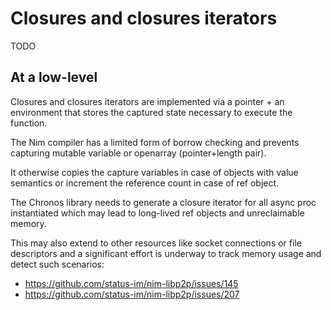 # Closures and closures iterators

TODO

## At a low-level

Closures and closures iterators are implemented via
a pointer + an environment that stores the captured state necessary
to execute the function.

The Nim compiler has a limited form of borrow checking and prevents
capturing mutable variable or openarray (pointer+length pair).

It otherwise copies the capture variables in case of objects with value semantics
or increment the reference count in case of ref object.

The Chronos library needs to generate a closure iterator for all async proc instantiated
which may lead to long-lived ref objects and unreclaimable memory.

This may also extend to other resources like socket connections or file descriptors and
a significant effort is underway to track memory usage and detect such scenarios:

- https://github.com/status-im/nim-libp2p/issues/145
- https://github.com/status-im/nim-libp2p/issues/207

